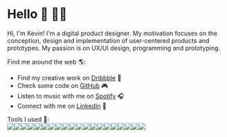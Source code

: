 # Hello 👋 👨‍💻

Hi, I'm Kevin! I'm a digital product designer. My motivation focuses on the conception, design and implementation of user-centered products and prototypes. My passion is on UX/UI design, programming and prototyping.

Find me around the web 🌎:
- Find my creative work on <a href="https://dribbble.com/kevinkeilhofer">Dribbble</a> 🏀
- Check some code on <a href="https://github.com/kevinkeilhofer">GitHub</a> 🎮
- Listen to music with me on <a href="https://open.spotify.com/user/keviinpriince?si=vAlsRqVsTLyDHD5dbAYa0A">Spotify</a> 🎧
- Connect with me on <a href="https://www.linkedin.com/in/kevin-jonathan-keilhofer/">LinkedIn</a> 💼

Tools I used 🧰:
<br><img src="https://img.icons8.com/color/24/000000/html-5--v1.png"/><img src="https://img.icons8.com/color/24/000000/javascript--v1.png"/><img src="https://upload.wikimedia.org/wikipedia/commons/thumb/d/d5/CSS3_logo_and_wordmark.svg/16px-CSS3_logo_and_wordmark.svg.png"/><img src="https://img.icons8.com/color/24/000000/nodejs.png"/><img src="https://img.icons8.com/color/24/000000/tensorflow.png"/><img src="https://img.icons8.com/ios-filled/24/000000/unity.png"/><img src="https://img.icons8.com/color/24/000000/arduino.png"/><img src="https://img.icons8.com/color/24/000000/firebase.png"/><img src="https://img.icons8.com/color/24/000000/visual-studio-code-2019.png"/><img src="https://img.icons8.com/color/24/000000/adobe-xd--v1.png"/><img src="https://img.icons8.com/color/24/000000/adobe-indesign--v1.png"/><img src="https://img.icons8.com/color/24/000000/adobe-illustrator--v1.png"/><img src="https://img.icons8.com/color/24/000000/adobe-after-effects--v1.png"/><img src="https://img.icons8.com/color/24/000000/adobe-photoshop--v1.png"/><img src="https://img.icons8.com/color/24/000000/adobe-lightroom--v1.png"/><img src="https://img.icons8.com/color/24/000000/adobe-acrobat--v1.png"/><img src="https://img.icons8.com/fluency/24/000000/figma.png"/><img src="https://img.icons8.com/color/24/000000/zoom.png"/><img src="https://img.icons8.com/material-outlined/24/000000/notion--v1.png"/><img src="https://img.icons8.com/color/24/000000/slack-new.png"/>
